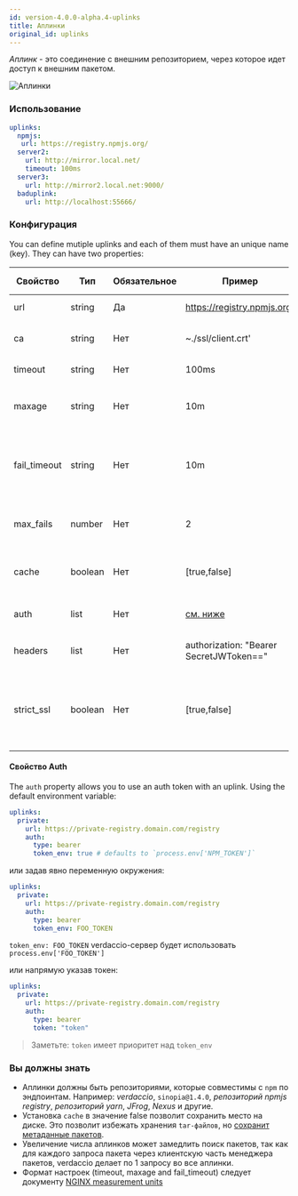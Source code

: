 ```yaml
---
id: version-4.0.0-alpha.4-uplinks
title: Аплинки
original_id: uplinks
---
```


*Аплинк* - это соединение с внешним репозиторием, через которое идет доступ к внешним пакетом.

![Аплинки](https://user-images.githubusercontent.com/558752/52976233-fb0e3980-33c8-11e9-8eea-5415e6018144.png)

### Использование

```yaml
uplinks:
  npmjs:
   url: https://registry.npmjs.org/
  server2:
    url: http://mirror.local.net/
    timeout: 100ms
  server3:
    url: http://mirror2.local.net:9000/
  baduplink:
    url: http://localhost:55666/
```

### Конфигурация

You can define mutiple uplinks and each of them must have an unique name (key). They can have two properties:

| Свойство     | Тип     | Обязательное | Пример                                  | Поддержка | Описание                                                                                                        | По умолчанию |
| ------------ | ------- | ------------ | --------------------------------------- | --------- | --------------------------------------------------------------------------------------------------------------- | ------------ |
| url          | string  | Да           | https://registry.npmjs.org/             | все       | URL репозитория                                                                                                 | npmjs        |
| ca           | string  | Нет          | ~./ssl/client.crt'                      | все       | путь к сертификату SSL                                                                                          | нет значения |
| timeout      | string  | Нет          | 100ms                                   | все       | таймаут для запроса                                                                                             | 30s          |
| maxage       | string  | Нет          | 10m                                     | все       | максимальное количество недачных запросов                                                                       | 2m           |
| fail_timeout | string  | Нет          | 10m                                     | все       | время, через которое непрошедший запрос считается неудачным                                                     | 5m           |
| max_fails    | number  | Нет          | 2                                       | все       | максимальное количество недачных запросов                                                                       | 2            |
| cache        | boolean | Нет          | [true,false]                            | >= 2.1    | кэшировать tar-файлы пакетов или нет                                                                            | true         |
| auth         | list    | Нет          | [см. ниже](uplinks.md#auth-property)    | >= 2.5    | хедер 'Authorization' [больше инфо](http://blog.npmjs.org/post/118393368555/deploying-with-npm-private-modules) | disabled     |
| headers      | list    | Нет          | authorization: "Bearer SecretJWToken==" | все       | список хедеров для аплинка                                                                                      | disabled     |
| strict_ssl   | boolean | Нет          | [true,false]                            | >= 3.0    | если true, то SSL сертификат будет проверяться на валидность.                                                   | true         |

#### Свойство Auth

The `auth` property allows you to use an auth token with an uplink. Using the default environment variable:

```yaml
uplinks:
  private:
    url: https://private-registry.domain.com/registry
    auth:
      type: bearer
      token_env: true # defaults to `process.env['NPM_TOKEN']`
```

или задав явно переменную окружения:

```yaml
uplinks:
  private:
    url: https://private-registry.domain.com/registry
    auth:
      type: bearer
      token_env: FOO_TOKEN
```

`token_env: FOO_TOKEN` verdaccio-сервер будет использовать `process.env['FOO_TOKEN']`

или напрямую указав токен:

```yaml
uplinks:
  private:
    url: https://private-registry.domain.com/registry
    auth:
      type: bearer
      token: "token"
```

> Заметьте: `token` имеет приоритет над `token_env`

### Вы должны знать

* Аплинки должны быть репозиториями, которые совместимы с `npm` по эндпоинтам. Например: *verdaccio*, `sinopia@1.4.0`, *репозиторий npmjs registry*, *репозиторий yarn*, *JFrog*, *Nexus* и другие.
* Установка `cache` в значение false позволит сохранить место на диске. Это позволит избежать хранения `tar-файлов`, но [сохранит метаданные пакетов](https://github.com/verdaccio/verdaccio/issues/391).
* Увеличение числа аплинков может замедлить поиск пакетов, так как для каждого запроса пакета через клиентскую часть менеджера пакетов, verdaccio делает по 1 запросу во все аплинки.
* Формат настроек (timeout, maxage and fail_timeout) следует документу [NGINX measurement units](http://nginx.org/en/docs/syntax.html)
